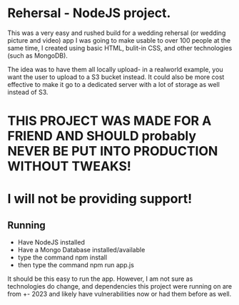 # Rehersal - NodeJS project.

This was a very easy and rushed build for a wedding rehersal (or wedding picture and video) app I was going to make usable to over 100 people at the same time, I created using basic HTML, bulit-in CSS, and other technologies (such as MongoDB).

The idea was to have them all locally upload- in a realworld example, you want the user to upload to a S3 bucket instead. 
It could also be more cost effective to make it go to a dedicated server with a lot of storage as well instead of S3.

# THIS PROJECT WAS MADE FOR A FRIEND AND SHOULD probably NEVER BE PUT INTO PRODUCTION WITHOUT TWEAKS!

# I will not be providing support!

## Running
- Have NodeJS installed
- Have a Mongo Database installed/available
- type the command npm install
- then type the command npm run app.js 

It should be this easy to run the app. However, I am not sure as technologies do change, and dependencies this project were running on are from +- 2023 and likely have vulnerabilities now or had them before as well. 
